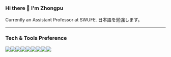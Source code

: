 ### Hi there 👋 I'm Zhongpu

Currently an Assistant Professor at SWUFE. 日本語を勉強します。

---

### Tech & Tools Preference
<img src="https://img.shields.io/badge/-Manjaro-information?logo=manjaro&logoColor=white"><img src="https://img.shields.io/badge/-Mac-563D7C?logo=apple&logoColor=white"><img src="https://img.shields.io/badge/-Java-cc6699?style=flat&logo=openjdk&logoColor=white"><img src="https://img.shields.io/badge/-Rust-5A0FC8?style=flat&logo=rust&logoColor=white"><img src="https://img.shields.io/badge/-Python-3C873A?style=flat&logo=python&logoColor=white"><img src="https://img.shields.io/badge/-PostgreSQL-4285F4?style=flat&logo=postgresql&logoColor=white"><img src="http://img.shields.io/badge/-VS%20Code-007ACC?style=flat&logo=visual%20studio%20code&logoColor=white"><img src="https://img.shields.io/badge/-JetBrains-black?style=flat&logo=JetBrains&logoColor=white"><img src="https://img.shields.io/badge/-NeoVim-cc6699?style=flat&logo=neovim&logoColor=white">
